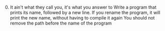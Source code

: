 0. It ain't what they call you, it's what you answer to
	Write a program that prints its name, followed by a new line.
If you rename the program, it will print the new name, without having to compile it again
You should not remove the path before the name of the program
